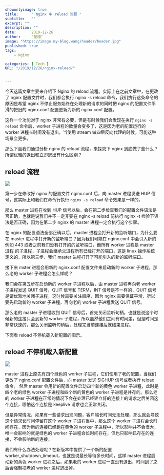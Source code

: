 ```yaml
---
showonlyimage: true
title:      " Nginx 中 reload 流程 "
subtitle:   ""
excerpt: ""
description: ""
date:       2019-12-26
author:     "望翔"
image: "https://image.my-blog.wang/header/header.jpg"
published: true
tags:
    - Nginx

categories: [ Tech ]
URL: "/2019/12/26/nginx-reload/"


---
```


今天这篇文章主要来介绍下 Nginx 的 reload 流程。实际上在之前文章中，在更改了 nginx 配置文件时，我们都会执行 nginx -s reload 命令，我们执行这条命令的原因是希望 nginx 不停止服务始终在处理新的请求的同时把 nginx 的配置文件平滑的把旧的 nginx.conf 配置更新为新的 nginx.conf 配置。

这样一个功能对于 nginx 非常有必要，但是有时候我们会发现在执行 `nginx -s reload` 命令后，worker 子进程的数量会变多了，这是因为老的配置运行的 worker 进程长时间没有退出，当使用 stream 做四层反向代理的时候，可能这种场景会更多。

那么下面我们通过分析 nginx 的 reload 流程，来探究下 nginx 到底做了些什么？所谓优雅的退出和立即退出有什么区别？

## reload 流程

![](https://image.my-blog.wang/nginx-uages/191226/reload1.png)

第一步在修改好 nginx 的配置文件 nginx.conf 后，向 master 进程发送 HUP 信号，这实际上和我们在命令行执行 `nginx -s reload` 命令效果是一样的。

那么 master 进程在收到 HUP 信号以后，会在第二步检查我们的配置文件语法是否正确，也就是说我们并不一定非要在 nginx -s reload 前执行 nginx -t 检验下语法是否正确，因为在第二步 nginx 的 master 进程一定会执行这个步骤。

在 nginx 的配置语法全部正确以后，master 进程会打开新的监听端口，为什么要在 master 进程中打开新的监听端口？因为我们可能在 nginx.conf 中会引入新的例如 443 或者之前我们没有打开的的监听端口，而所有 worker 进程是 master 进程 的子进程，子进程会继承父进程所有已经打开的端口，这是 linux 操作系统定义的，所以第三步，我们 master 进程打开了可能引入的新的监听端口。

接下来 mster 进程会用新的 nginx.conf 配置文件来启动新的 worker 子进程，那么老的 worker 子进程会怎么样呢？

我们会在第五步在启动新的 worker 子进程以后，由 master 进程再向老 worker 子进程发送 QUIT 信号，QUIT 信号和 TERM，INT 信号是不一样的，QUIT 信号是请优雅地关闭子进程，这时候需要关注顺序，因为 nginx 需要保证平滑，所以要先启动新的 worker 子进程，再向老的 worker 子进程发送 QUIT 信号。

那么老的 master 子进程收到 QUIT 信号后，首先关闭监听句柄，也就是说这个时候新的连接只会到新的 worker 子进程，所以虽然他们之间有时间差，但是时间是非常快速的，那么关闭监听句柄后，处理完当前连接后就结束进程。

下面看 reload 不停机载入新配置的图示。



## reload 不停机载入新配置

![](https://image.my-blog.wang/nginx-uages/191226/reload2.png)

master 进程上原先有四个绿色的 worker 子进程，它们使用了老的配置，当我们更改了 nginx.conf 配置文件后，向 master 发送 SIGHUP 信号或者执行 reload 命令， 然后 master 会用新的配置文件启动四个新的黄色 worker 子进程，此时是四个老的绿色 worker 子进程和四个新的黄色的 worker 子进程是并存的。那么老的 worker 子进程在正常的情况下会在处理已经建立好的连接上的请求之后关闭这个连接，哪怕这个连接是 keeplive 请求也会正常关闭。

但是异常情况，如果有一些请求出现问题，客户端长时间无法处理，那么就会导致这个请求长时间停留在这个 worker 子进程当中，那么这个 worker 子进程会长时间存在，因为新的连接已经跑在黄色的 worker 子进程中，所以影响并不会很大，唯一会影响的就是绿色的 worker 子进程会长时间存在，但也只影响已存在的连接，不会影响新的连接。

我们有什么办法处理呢？在新版本中提供了一个新的配置 worker_shutdown_timeout，也就是说最长等待多长时间，这样 master 进程启动新的黄色 worker 进程之后，如果老的 worker 进程一直没有退出，时间到了之后会强制把老的 worker 进程退出掉。